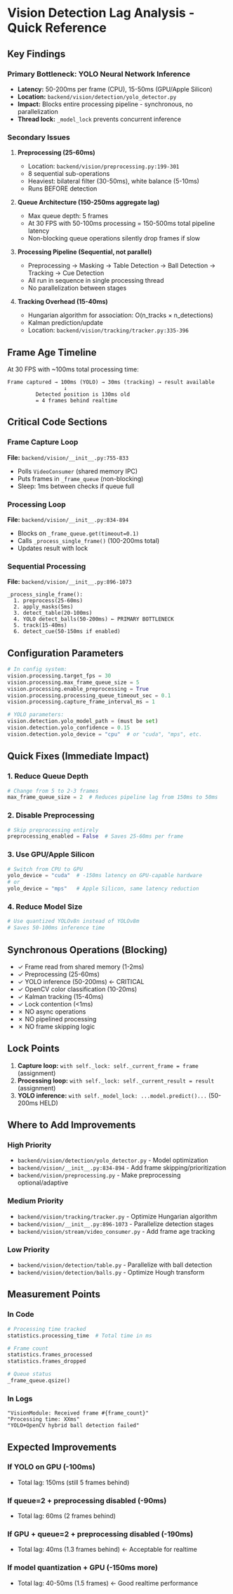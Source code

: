 # Vision Detection Lag Analysis - Quick Reference

## Key Findings

### Primary Bottleneck: YOLO Neural Network Inference
- **Latency:** 50-200ms per frame (CPU), 15-50ms (GPU/Apple Silicon)
- **Location:** `backend/vision/detection/yolo_detector.py`
- **Impact:** Blocks entire processing pipeline - synchronous, no parallelization
- **Thread lock:** `_model_lock` prevents concurrent inference

### Secondary Issues

1. **Preprocessing (25-60ms)**
   - Location: `backend/vision/preprocessing.py:199-301`
   - 8 sequential sub-operations
   - Heaviest: bilateral filter (30-50ms), white balance (5-10ms)
   - Runs BEFORE detection

2. **Queue Architecture (150-250ms aggregate lag)**
   - Max queue depth: 5 frames
   - At 30 FPS with 50-100ms processing = 150-500ms total pipeline latency
   - Non-blocking queue operations silently drop frames if slow

3. **Processing Pipeline (Sequential, not parallel)**
   - Preprocessing → Masking → Table Detection → Ball Detection → Tracking → Cue Detection
   - All run in sequence in single processing thread
   - No parallelization between stages

4. **Tracking Overhead (15-40ms)**
   - Hungarian algorithm for association: O(n_tracks × n_detections)
   - Kalman prediction/update
   - Location: `backend/vision/tracking/tracker.py:335-396`

## Frame Age Timeline

At 30 FPS with ~100ms total processing time:

```
Frame captured → 100ms (YOLO) → 30ms (tracking) → result available
                  ↓
         Detected position is 130ms old
         = 4 frames behind realtime
```

## Critical Code Sections

### Frame Capture Loop
**File:** `backend/vision/__init__.py:755-833`
- Polls `VideoConsumer` (shared memory IPC)
- Puts frames in `_frame_queue` (non-blocking)
- Sleep: 1ms between checks if queue full

### Processing Loop
**File:** `backend/vision/__init__.py:834-894`
- Blocks on `_frame_queue.get(timeout=0.1)`
- Calls `_process_single_frame()` (100-200ms total)
- Updates result with lock

### Sequential Processing
**File:** `backend/vision/__init__.py:896-1073`
```
_process_single_frame():
  1. preprocess(25-60ms)
  2. apply_masks(5ms)
  3. detect_table(20-100ms)
  4. YOLO detect_balls(50-200ms) ← PRIMARY BOTTLENECK
  5. track(15-40ms)
  6. detect_cue(50-150ms if enabled)
```

## Configuration Parameters

```python
# In config system:
vision.processing.target_fps = 30
vision.processing.max_frame_queue_size = 5
vision.processing.enable_preprocessing = True
vision.processing.processing_queue_timeout_sec = 0.1
vision.processing.capture_frame_interval_ms = 1

# YOLO parameters:
vision.detection.yolo_model_path = (must be set)
vision.detection.yolo_confidence = 0.15
vision.detection.yolo_device = "cpu"  # or "cuda", "mps", etc.
```

## Quick Fixes (Immediate Impact)

### 1. Reduce Queue Depth
```python
# Change from 5 to 2-3 frames
max_frame_queue_size = 2  # Reduces pipeline lag from 150ms to 50ms
```

### 2. Disable Preprocessing
```python
# Skip preprocessing entirely
preprocessing_enabled = False  # Saves 25-60ms per frame
```

### 3. Use GPU/Apple Silicon
```python
# Switch from CPU to GPU
yolo_device = "cuda"  # -150ms latency on GPU-capable hardware
# or
yolo_device = "mps"   # Apple Silicon, same latency reduction
```

### 4. Reduce Model Size
```python
# Use quantized YOLOv8n instead of YOLOv8m
# Saves 50-100ms inference time
```

## Synchronous Operations (Blocking)

- ✓ Frame read from shared memory (1-2ms)
- ✓ Preprocessing (25-60ms)
- ✓ YOLO inference (50-200ms) ← CRITICAL
- ✓ OpenCV color classification (10-20ms)
- ✓ Kalman tracking (15-40ms)
- ✓ Lock contention (<1ms)
- ✗ NO async operations
- ✗ NO pipelined processing
- ✗ NO frame skipping logic

## Lock Points

1. **Capture loop:** `with self._lock: self._current_frame = frame` (assignment)
2. **Processing loop:** `with self._lock: self._current_result = result` (assignment)
3. **YOLO inference:** `with self._model_lock: ...model.predict()...` (50-200ms HELD)

## Where to Add Improvements

### High Priority
- `backend/vision/detection/yolo_detector.py` - Model optimization
- `backend/vision/__init__.py:834-894` - Add frame skipping/prioritization
- `backend/vision/preprocessing.py` - Make preprocessing optional/adaptive

### Medium Priority
- `backend/vision/tracking/tracker.py` - Optimize Hungarian algorithm
- `backend/vision/__init__.py:896-1073` - Parallelize detection stages
- `backend/vision/stream/video_consumer.py` - Add frame age tracking

### Low Priority
- `backend/vision/detection/table.py` - Parallelize with ball detection
- `backend/vision/detection/balls.py` - Optimize Hough transform

## Measurement Points

### In Code
```python
# Processing time tracked
statistics.processing_time  # Total time in ms

# Frame count
statistics.frames_processed
statistics.frames_dropped

# Queue status
_frame_queue.qsize()
```

### In Logs
```
"VisionModule: Received frame #{frame_count}"
"Processing time: XXms"
"YOLO+OpenCV hybrid ball detection failed"
```

## Expected Improvements

### If YOLO on GPU (-100ms)
- Total lag: 150ms (still 5 frames behind)

### If queue=2 + preprocessing disabled (-90ms)
- Total lag: 60ms (2 frames behind)

### If GPU + queue=2 + preprocessing disabled (-190ms)
- Total lag: 40ms (1.3 frames behind) ← Acceptable for realtime

### If model quantization + GPU (-150ms more)
- Total lag: 40-50ms (1.5 frames) ← Good realtime performance
